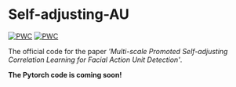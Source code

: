 # Self-adjusting-AU
[![PWC](https://img.shields.io/endpoint.svg?url=https://paperswithcode.com/badge/learning-multi-dimensional-edge-feature-based/facial-action-unit-detection-on-bp4d)](https://paperswithcode.com/sota/facial-action-unit-detection-on-bp4d?p=multi-scale-promoted-self-adjusting)
[![PWC](https://img.shields.io/endpoint.svg?url=https://paperswithcode.com/badge/learning-multi-dimensional-edge-feature-based/facial-action-unit-detection-on-disfa)](https://paperswithcode.com/sota/facial-action-unit-detection-on-disfa?p=multi-scale-promoted-self-adjusting)

The official code for the paper *'Multi-scale Promoted Self-adjusting Correlation Learning for Facial Action Unit Detection'*.

**The Pytorch code is coming soon!**
